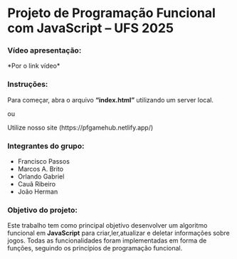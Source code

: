 <h1>Projeto de Programação Funcional com JavaScript – UFS 2025</h1> <h3>Vídeo apresentação:</h3> 
<p>*Por o link vídeo*
  
</p> <h3>Instruções:</h3> 
<p>Para começar, abra o arquivo <strong>“index.html”</strong> utilizando um server local.

</p> <p>ou
  
</p> <p>Utilize nosso site (https://pfgamehub.netlify.app/)
  
</p> <h3>Integrantes do grupo:</h3>
<ul> 
  <li>Francisco Passos</li> 
  <li>Marcos A. Brito</li> 
  <li>Orlando Gabriel</li> 
  <li>Cauã Ribeiro</li> 
  <li>João Herman</li>
</ul> 

<h3>Objetivo do projeto:</h3> 

<p>
  Este trabalho tem como principal objetivo desenvolver um algoritmo funcional em <strong>JavaScript</strong> 
  para criar,ler,atualizar e deletar informações sobre jogos. Todas as funcionalidades 
  foram implementadas em forma de funções, seguindo os princípios de programação funcional.
</p>
